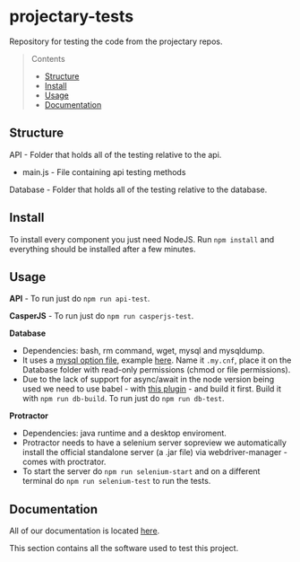 # projectary-tests
Repository for testing the code from the projectary repos.

> Contents
> * [Structure](#structure)
> * [Install](#install)
> * [Usage](#usage)
> * [Documentation](#documentation)

## Structure

API - Folder that holds all of the testing relative to the api.

* main.js - File containing api testing methods

Database - Folder that holds all of the testing relative to the database.

## Install

To install every component you just need NodeJS. Run `npm install` and everything should be installed after a few minutes.

## Usage

**API** - To run just do `npm run api-test`.

**CasperJS** - To run just do `npm run casperjs-test`.

**Database**
* Dependencies: bash, rm command, wget, mysql and mysqldump.
* It uses a [mysql option file](https://dev.mysql.com/doc/refman/5.7/en/option-files.html), example [here](Database/.my.cnf). Name it `.my.cnf`, place it on the Database folder with read-only permissions (chmod or file permissions).
* Due to the lack of support for async/await in the node version being used we need to use babel - with [this plugin](https://babeljs.io/docs/plugins/transform-async-to-generator/) - and build it first. Build it with `npm run db-build`. To run just do `npm run db-test`.


**Protractor**
* Dependencies: java runtime and a desktop enviroment.
* Protractor needs to have a selenium server sopreview we automatically install the official standalone server (a .jar file) via webdriver-manager - comes with proctrator.
* To start the server do `npm run selenium-start` and on a different terminal do `npm run selenium-test` to run the tests.


## Documentation

All of our documentation is located [here](Documentation/index.md).

This section contains all the software used to test this project.
